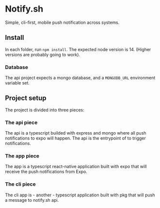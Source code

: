 # Notify.sh

Simple, cli-first, mobile push notification across systems.

## Install

In each folder, run `npm install`. The expected node version is 14. (Higher versions are probably going to work).

### Database

The api project expects a mongo database, and a `MONGODB_URL` environment variable set.

## Project setup

The project is divided into three pieces:

### The api piece

The api is a typescript builded with express and mongo where all push notifications to expo will happen. The api is the entrypoint of to trigger notifications.

### The app piece

The app is a typescript react-native application built with expo that will receive the push notifications from Expo.

### The cli piece

The cli app is - another - typescript application built with pkg that will push a message to notify.sh api.

